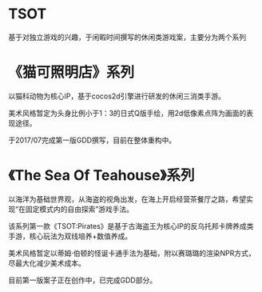 # TSOT

基于对独立游戏的兴趣，于闲暇时间撰写的休闲类游戏案，主要分为两个系列

# 《猫可照明店》系列

以猫科动物为核心IP，基于cocos2d引擎进行研发的休闲三消类手游。

美术风格暂定为头身比例小于1：3的日式Q版手绘，用2d低像素点阵为画面的表现途径。

于2017/07完成第一版GDD撰写，目前在整体重构中。

# 《The Sea Of Teahouse》系列

以海洋为基础世界观，从海盗的视角出发，在海上开启经营茶餐厅之路，希望实现“在固定模式内的自由探索”游戏手法。

该系列第一款《TSOT:Pirates》是基于古海盗王为核心IP的反乌托邦卡牌养成类手游，核心玩法为双线培养+数值养成。

美术风格暂定以蒂姆·伯顿的怪诞卡通手法为基础，附以赛璐璐的渲染NPR方式，尽最大化减少美术成本。

目前第一版案子正在创作中，已完成GDD部分。
